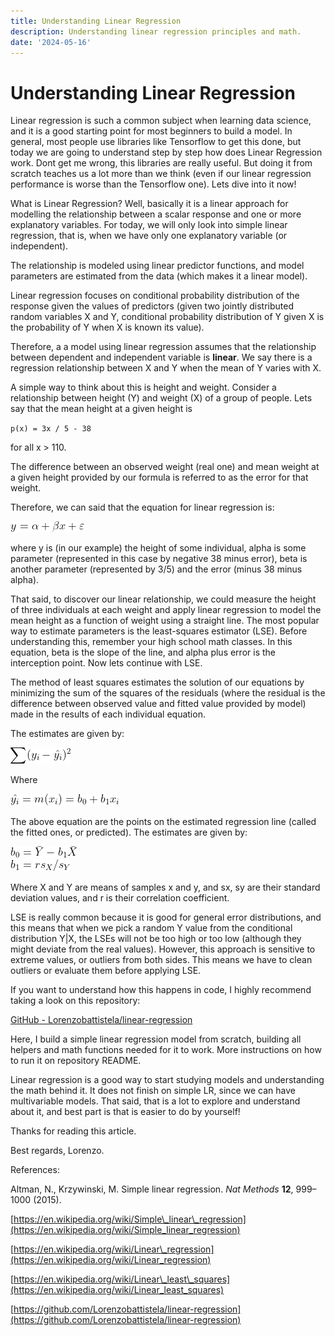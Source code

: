 ```yaml
---
title: Understanding Linear Regression
description: Understanding linear regression principles and math.
date: '2024-05-16'
---
```

Understanding Linear Regression
===============================


Linear regression is such a common subject when learning data science, and it is a good starting point for most beginners to build a model. In general, most people use libraries like Tensorflow to get this done, but today we are going to understand step by step how does Linear Regression work. Dont get me wrong, this libraries are really useful. But doing it from scratch teaches us a lot more than we think (even if our linear regression performance is worse than the Tensorflow one). Lets dive into it now!

What is Linear Regression? Well, basically it is a linear approach for modelling the relationship between a scalar response and one or more explanatory variables. For today, we will only look into simple linear regression, that is, when we have only one explanatory variable (or independent).

The relationship is modeled using linear predictor functions, and model parameters are estimated from the data (which makes it a linear model).

Linear regression focuses on conditional probability distribution of the response given the values of predictors (given two jointly distributed random variables X and Y, conditional probability distribution of Y given X is the probability of Y when X is known its value).

Therefore, a a model using linear regression assumes that the relationship between dependent and independent variable is **linear**. We say there is a regression relationship between X and Y when the mean of Y varies with X.

A simple way to think about this is height and weight. Consider a relationship between height (Y) and weight (X) of a group of people. Lets say that the mean height at a given height is

`p(x) = 3x / 5 - 38`

for all x > 110.

The difference between an observed weight (real one) and mean weight at a given height provided by our formula is referred to as the error for that weight.

Therefore, we can said that the equation for linear regression is:

![equation linreg](/images/understanding-linear-regression/equation1.webp)

where y is (in our example) the height of some individual, alpha is some parameter (represented in this case by negative 38 minus error), beta is another parameter (represented by 3/5) and the error (minus 38 minus alpha).

That said, to discover our linear relationship, we could measure the height of three individuals at each weight and apply linear regression to model the mean height as a function of weight using a straight line. The most popular way to estimate parameters is the least-squares estimator (LSE). Before understanding this, remember your high school math classes. In this equation, beta is the slope of the line, and alpha plus error is the interception point. Now lets continue with LSE.

The method of least squares estimates the solution of our equations by minimizing the sum of the squares of the residuals (where the residual is the difference between observed value and fitted value provided by model) made in the results of each individual equation.

The estimates are given by:

![Figure 2](/images/understanding-linear-regression/equation2.webp)

Where

![Figure 3](/images/understanding-linear-regression/equation3.webp)

The above equation are the points on the estimated regression line (called the fitted ones, or predicted). The estimates are given by:

![Figure 4](/images/understanding-linear-regression/equation4.webp) \
![Figure 5](/images/understanding-linear-regression/equation5.webp)

Where X and Y are means of samples x and y, and sx, sy are their standard deviation values, and r is their correlation coefficient.

LSE is really common because it is good for general error distributions, and this means that when we pick a random Y value from the conditional distribution Y|X, the LSEs will not be too high or too low (although they might deviate from the real values). However, this approach is sensitive to extreme values, or outliers from both sides. This means we have to clean outliers or evaluate them before applying LSE.

If you want to understand how this happens in code, I highly recommend taking a look on this repository:

[GitHub - Lorenzobattistela/linear-regression](https://github.com/Lorenzobattistela/linear-regression?source=post_page-----d252ed669e90--------------------------------)

Here, I build a simple linear regression model from scratch, building all helpers and math functions needed for it to work. More instructions on how to run it on repository README.

Linear regression is a good way to start studying models and understanding the math behind it. It does not finish on simple LR, since we can have multivariable models. That said, that is a lot to explore and understand about it, and best part is that is easier to do by yourself!

Thanks for reading this article.

Best regards, Lorenzo.

References:

Altman, N., Krzywinski, M. Simple linear regression. _Nat Methods_ **12**, 999–1000 (2015).

[https://en.wikipedia.org/wiki/Simple\_linear\_regression](https://en.wikipedia.org/wiki/Simple_linear_regression)

[https://en.wikipedia.org/wiki/Linear\_regression](https://en.wikipedia.org/wiki/Linear_regression)

[https://en.wikipedia.org/wiki/Linear\_least\_squares](https://en.wikipedia.org/wiki/Linear_least_squares)

[https://github.com/Lorenzobattistela/linear-regression](https://github.com/Lorenzobattistela/linear-regression)
